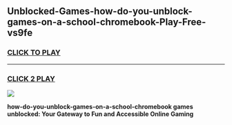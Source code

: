 
## Unblocked-Games-how-do-you-unblock-games-on-a-school-chromebook-Play-Free-vs9fe
<h3>
<a href="https://premium76.site?title=how-do-you-unblock-games-on-a-school-chromebook&ref=23A">CLICK TO PLAY</a></h3>
<hr>

<h3>
<a href="https://premium76.site?title=how-do-you-unblock-games-on-a-school-chromebook&ref=23A">CLICK 2 PLAY</a>
  
</h3>

<a href="https://premium76.site?title=how-do-you-unblock-games-on-a-school-chromebook&ref=23A"><img src="https://clearcache.store/games.png"></a>


**how-do-you-unblock-games-on-a-school-chromebook games unblocked: Your Gateway to Fun and Accessible Online Gaming**
